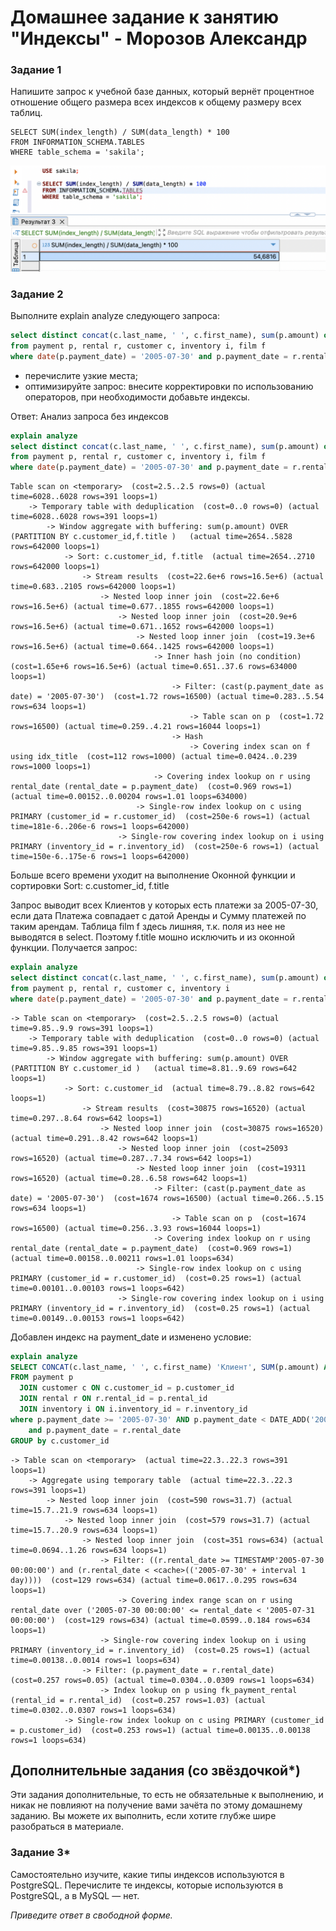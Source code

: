 # Домашнее задание к занятию "Индексы" - Морозов Александр

### Задание 1

Напишите запрос к учебной базе данных, который вернёт процентное отношение общего размера всех индексов к общему размеру всех таблиц.

```
SELECT SUM(index_length) / SUM(data_length) * 100
FROM INFORMATION_SCHEMA.TABLES
WHERE table_schema = 'sakila';
```

![alt text](https://github.com/Mars12121/hw-12-05/blob/main/img/1.png)

### Задание 2

Выполните explain analyze следующего запроса:
```sql
select distinct concat(c.last_name, ' ', c.first_name), sum(p.amount) over (partition by c.customer_id, f.title)
from payment p, rental r, customer c, inventory i, film f
where date(p.payment_date) = '2005-07-30' and p.payment_date = r.rental_date and r.customer_id = c.customer_id and i.inventory_id = r.inventory_id
```
- перечислите узкие места;
- оптимизируйте запрос: внесите корректировки по использованию операторов, при необходимости добавьте индексы.

Ответ:
Анализ запроса без индексов

```sql
explain analyze
select distinct concat(c.last_name, ' ', c.first_name), sum(p.amount) over (partition by c.customer_id, f.title)
from payment p, rental r, customer c, inventory i, film f
where date(p.payment_date) = '2005-07-30' and p.payment_date = r.rental_date and r.customer_id = c.customer_id and i.inventory_id = r.inventory_id
```

```
Table scan on <temporary>  (cost=2.5..2.5 rows=0) (actual time=6028..6028 rows=391 loops=1)
    -> Temporary table with deduplication  (cost=0..0 rows=0) (actual time=6028..6028 rows=391 loops=1)
        -> Window aggregate with buffering: sum(p.amount) OVER (PARTITION BY c.customer_id,f.title )   (actual time=2654..5828 rows=642000 loops=1)
            -> Sort: c.customer_id, f.title  (actual time=2654..2710 rows=642000 loops=1)
                -> Stream results  (cost=22.6e+6 rows=16.5e+6) (actual time=0.683..2105 rows=642000 loops=1)
                    -> Nested loop inner join  (cost=22.6e+6 rows=16.5e+6) (actual time=0.677..1855 rows=642000 loops=1)
                        -> Nested loop inner join  (cost=20.9e+6 rows=16.5e+6) (actual time=0.671..1652 rows=642000 loops=1)
                            -> Nested loop inner join  (cost=19.3e+6 rows=16.5e+6) (actual time=0.664..1425 rows=642000 loops=1)
                                -> Inner hash join (no condition)  (cost=1.65e+6 rows=16.5e+6) (actual time=0.651..37.6 rows=634000 loops=1)
                                    -> Filter: (cast(p.payment_date as date) = '2005-07-30')  (cost=1.72 rows=16500) (actual time=0.283..5.54 rows=634 loops=1)
                                        -> Table scan on p  (cost=1.72 rows=16500) (actual time=0.259..4.21 rows=16044 loops=1)
                                    -> Hash
                                        -> Covering index scan on f using idx_title  (cost=112 rows=1000) (actual time=0.0424..0.239 rows=1000 loops=1)
                                -> Covering index lookup on r using rental_date (rental_date = p.payment_date)  (cost=0.969 rows=1) (actual time=0.00152..0.00204 rows=1.01 loops=634000)
                            -> Single-row index lookup on c using PRIMARY (customer_id = r.customer_id)  (cost=250e-6 rows=1) (actual time=181e-6..206e-6 rows=1 loops=642000)
                        -> Single-row covering index lookup on i using PRIMARY (inventory_id = r.inventory_id)  (cost=250e-6 rows=1) (actual time=150e-6..175e-6 rows=1 loops=642000)
```
Больше всего времени уходит на выполнение Оконной функции и сортировки Sort: c.customer_id, f.title

Запрос выводит всех Клиентов у которых есть платежи за 2005-07-30, если дата Платежа совпадает с датой Аренды и Сумму платежей по таким арендам. Таблица film f здесь лишняя, т.к. поля из нее не выводятся в select. Поэтому f.title мошно исключить и из оконной функции. Получается запрос:

```sql
explain analyze
select distinct concat(c.last_name, ' ', c.first_name), sum(p.amount) over (partition by c.customer_id)
from payment p, rental r, customer c, inventory i
where date(p.payment_date) = '2005-07-30' and p.payment_date = r.rental_date and r.customer_id = c.customer_id and i.inventory_id = r.inventory_id
```

```
-> Table scan on <temporary>  (cost=2.5..2.5 rows=0) (actual time=9.85..9.9 rows=391 loops=1)
    -> Temporary table with deduplication  (cost=0..0 rows=0) (actual time=9.85..9.85 rows=391 loops=1)
        -> Window aggregate with buffering: sum(p.amount) OVER (PARTITION BY c.customer_id )   (actual time=8.81..9.69 rows=642 loops=1)
            -> Sort: c.customer_id  (actual time=8.79..8.82 rows=642 loops=1)
                -> Stream results  (cost=30875 rows=16520) (actual time=0.297..8.64 rows=642 loops=1)
                    -> Nested loop inner join  (cost=30875 rows=16520) (actual time=0.291..8.42 rows=642 loops=1)
                        -> Nested loop inner join  (cost=25093 rows=16520) (actual time=0.287..7.34 rows=642 loops=1)
                            -> Nested loop inner join  (cost=19311 rows=16520) (actual time=0.28..6.58 rows=642 loops=1)
                                -> Filter: (cast(p.payment_date as date) = '2005-07-30')  (cost=1674 rows=16500) (actual time=0.266..5.15 rows=634 loops=1)
                                    -> Table scan on p  (cost=1674 rows=16500) (actual time=0.256..3.93 rows=16044 loops=1)
                                -> Covering index lookup on r using rental_date (rental_date = p.payment_date)  (cost=0.969 rows=1) (actual time=0.00158..0.00211 rows=1.01 loops=634)
                            -> Single-row index lookup on c using PRIMARY (customer_id = r.customer_id)  (cost=0.25 rows=1) (actual time=0.00101..0.00103 rows=1 loops=642)
                        -> Single-row covering index lookup on i using PRIMARY (inventory_id = r.inventory_id)  (cost=0.25 rows=1) (actual time=0.00149..0.00153 rows=1 loops=642)
```

Добавлен индекс на payment_date и изменено условие:

```sql
explain analyze
SELECT CONCAT(c.last_name, ' ', c.first_name) 'Клиент', SUM(p.amount) AS 'Сумма'
FROM payment p
  JOIN customer c ON c.customer_id = p.customer_id
  JOIN rental r ON r.rental_id = p.rental_id 
  JOIN inventory i ON i.inventory_id = r.inventory_id
where p.payment_date >= '2005-07-30' AND p.payment_date < DATE_ADD('2005-07-30', INTERVAL 1 DAY)
	and p.payment_date = r.rental_date
GROUP by c.customer_id
```

```
-> Table scan on <temporary>  (actual time=22.3..22.3 rows=391 loops=1)
    -> Aggregate using temporary table  (actual time=22.3..22.3 rows=391 loops=1)
        -> Nested loop inner join  (cost=590 rows=31.7) (actual time=15.7..21.9 rows=634 loops=1)
            -> Nested loop inner join  (cost=579 rows=31.7) (actual time=15.7..20.9 rows=634 loops=1)
                -> Nested loop inner join  (cost=351 rows=634) (actual time=0.0694..1.26 rows=634 loops=1)
                    -> Filter: ((r.rental_date >= TIMESTAMP'2005-07-30 00:00:00') and (r.rental_date < <cache>(('2005-07-30' + interval 1 day))))  (cost=129 rows=634) (actual time=0.0617..0.295 rows=634 loops=1)
                        -> Covering index range scan on r using rental_date over ('2005-07-30 00:00:00' <= rental_date < '2005-07-31 00:00:00')  (cost=129 rows=634) (actual time=0.0599..0.184 rows=634 loops=1)
                    -> Single-row covering index lookup on i using PRIMARY (inventory_id = r.inventory_id)  (cost=0.25 rows=1) (actual time=0.00138..0.0014 rows=1 loops=634)
                -> Filter: (p.payment_date = r.rental_date)  (cost=0.257 rows=0.05) (actual time=0.0304..0.0309 rows=1 loops=634)
                    -> Index lookup on p using fk_payment_rental (rental_id = r.rental_id)  (cost=0.257 rows=1.03) (actual time=0.0302..0.0307 rows=1 loops=634)
            -> Single-row index lookup on c using PRIMARY (customer_id = p.customer_id)  (cost=0.253 rows=1) (actual time=0.00135..0.00138 rows=1 loops=634)
```


## Дополнительные задания (со звёздочкой*)
Эти задания дополнительные, то есть не обязательные к выполнению, и никак не повлияют на получение вами зачёта по этому домашнему заданию. Вы можете их выполнить, если хотите глубже шире разобраться в материале.

### Задание 3*

Самостоятельно изучите, какие типы индексов используются в PostgreSQL. Перечислите те индексы, которые используются в PostgreSQL, а в MySQL — нет.

*Приведите ответ в свободной форме.*